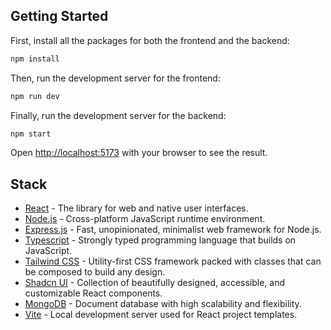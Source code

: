## Getting Started

First, install all the packages for both the frontend and the backend:

```bash
npm install
``` 

Then, run the development server for the frontend:

```bash
npm run dev

```

Finally, run the development server for the backend:

```bash
npm start

```

Open [http://localhost:5173](http://localhost:5173) with your browser to see the result.

## Stack

- [React](https://react.dev/) - The library for web and native user interfaces.
- [Node.js](https://nodejs.org/en) - Cross-platform JavaScript runtime environment.
- [Express.js](https://expressjs.com/) - Fast, unopinionated, minimalist web framework for Node.js.
- [Typescript](https://www.typescriptlang.org/) - Strongly typed programming language that builds on JavaScript.
- [Tailwind CSS](https://tailwindcss.com/) - Utility-first CSS framework packed with classes that can be composed to build any design. 
- [Shadcn UI](https://ui.shadcn.com/) - Collection of beautifully designed, accessible, and customizable React components.
- [MongoDB](https://www.mongodb.com/) - Document database with high scalability and flexibility.
- [Vite](https://vitejs.dev/) - Local development server used for React project templates.
